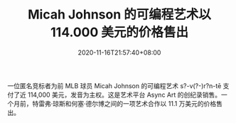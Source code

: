 ﻿---
title: "Micah Johnson 的可编程艺术以 114.000 美元的价格售出"
date: 2020-11-16T21:57:40+08:00
lastmod: 2020-11-16T16:45:40+08:00
draft: false
authors: ["Quintessa"]
description: "一位匿名竞标者为前 MLB 球员 Micah Johnson 的可编程艺术 s?-v(?-)r?n-tē 支付了近 114,000 美元，发音为主权。这是艺术平台 Async Art 的创纪录销售。一个月前，特雷弗·琼斯和何塞·德尔博之间的一项艺术合作以 11.1 万美元的价格售出。"
featuredImage: "micah-johnsons-programmable-art-sold-for-114-000.png"
tags: ["Virtual World","虚拟世界","Play to Earn"]
categories: ["news"]
news: ["虚拟世界"]
weight: 
lightgallery: true
pinned: false
recommend: false
recommend1: false
---

一位匿名竞标者为前 MLB 球员 Micah Johnson 的可编程艺术 s?-v(?-)r?n-tē 支付了近 114,000 美元，发音为主权。这是艺术平台 Async Art 的创纪录销售。一个月前，特雷弗·琼斯和何塞·德尔博之间的一项艺术合作以 11.1 万美元的价格售出。

<!--more-->

